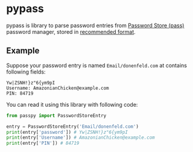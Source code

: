 # pypass 

pypass is library to parse password entries from [Password Store (pass)](https://www.passwordstore.org/) password manager, stored in [recommended format](https://www.passwordstore.org/#organization).

## Example

Suppose your password entry is named `Email/donenfeld.com` at contains following fields:
```
Yw|ZSNH!}z"6{ym9pI
Username: AmazonianChicken@example.com
PIN: 84719
```

You can read it using this library with following code:

```python
from passpy import PasswordStoreEntry

entry = PasswordStoreEntry('Email/donenfeld.com')
print(entry['password']) # Yw|ZSNH!}z"6{ym9pI
print(entry['Username']) # AmazonianChicken@example.com
print(entry['PIN']) # 84719
```
